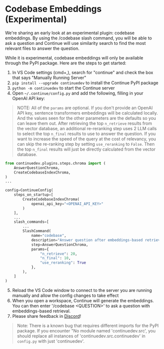 # Codebase Embeddings (Experimental)

We're sharing an early look at an experimental plugin: codebase embeddings. By using the /codebase slash command, you will be able to ask a question and Continue will use similarity search to find the most relevant files to answer the question.

While it is experimental, codebase embeddings will only be available through the PyPI package. Here are the steps to get started:

1. In VS Code settings (cmd+,), search for "continue" and check the box that says "Manually Running Server"
2. `pip install --upgrade continuedev` to install the Continue PyPI package
3. `python -m continuedev` to start the Continue server
4. Open `~/.continue/config.py` and add the following, filling in your OpenAI API key:

> NOTE: All of the `params` are optional. If you don't provide an OpenAI API key, sentence transformers embeddings will be calculated locally. And the values seen for the other parameters are the defaults so you can leave them out. After retrieving the top `n_retrieve` results from the vector database, an additional re-reranking step uses 2 LLM calls to select the top `n_final` results to use to answer the question. If you want to increase the speed of the query at the cost of relevancy, you can skip the re-ranking step by setting `use_reranking` to `False`. Then the top `n_final` results will just be directly calculated from the vector database.

```python
from continuedev.plugins.steps.chroma import (
    AnswerQuestionChroma,
    CreateCodebaseIndexChroma,
)
...

config=ContinueConfig(
    steps_on_startup=[
        CreateCodebaseIndexChroma(
            openai_api_key="<OPENAI_API_KEY>"
        )
    ],
    ...
    slash_commands=[
        ...
        SlashCommand(
            name="codebase",
            description="Answer question after embeddings-based retrieval",
            step=AnswerQuestionChroma,
            params={
                "n_retrieve": 20,
                "n_final": 10,
                "use_reranking": True
            },
        ),
    ]
)
```

5. Reload the VS Code window to connect to the server you are running manually and allow the config changes to take effect
6. When you open a workspace, Continue will generate the embeddings. You can then enter '/codebase \<QUESTION\>' to ask a question with embeddings-based retrieval.
7. Please share feedback in [Discord](https://discord.gg/NWtdYexhMs)!

> Note: There is a known bug that requires different imports for the PyPI package. If you encounter "No module named 'continuedev.src', you should replace all instances of 'continuedev.src.continuedev' in `config.py` with just 'continuedev'.
